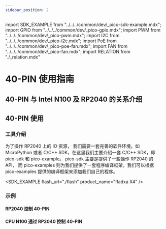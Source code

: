 ```yaml
---
sidebar_position: 2
---
```


import SDK_EXAMPLE from "../../../common/dev/\_pico-sdk-example.mdx";
import GPIO from "../../../common/dev/\_pico-gpio.mdx";
import PWM from "../../../common/dev/\_pico-pwm.mdx";
import I2C from "../../../common/dev/\_pico-i2c.mdx";
import PoE from "../../../common/dev/\_pico-poe-fan.mdx";
import FAN from "../../../common/dev/\_pico-fan.mdx";
import RELATION from "./\_relation.mdx"

# 40-PIN 使用指南

## 40-PIN 与 Intel N100 及 RP2040 的关系介绍

<RELATION />

## 40-PIN 使用

### 工具介绍

为了操作 RP2040 上的 IO 资源， 我们需要一套完善的软件环境，如 MicroPython 或者 C/C++ SDK，在这里我们主要介绍一套 C/C++ SDK，即 pico-sdk 和 pico-example。 pico-sdk 主要是提供了一些操作 RP2040 的 API， 而 pico-examples 则为我们提供了一套程序编译框架，我们可以根据 pico-examples 提供的编译框架来添加我们自己的程序。

<SDK_EXAMPLE flash_url="./flash" product_name="Radxa X4" />

### 示例

#### RP2040 控制 40-PIN

<GPIO flash_url="./flash" gpio_definition="./gpio" product_name="Radxa X4"  led_pin="PIN_5" />

<I2C flash_url="./flash" product_name="Radxa X4"  scl_pin="PIN_5" sda_pin="PIN_3" />

<PWM flash_url="./flash" product_name="Radxa X4" led_pin="PIN_5" />

<PoE flash_url="./flash" product_name="Radxa X4" poe_name="瑞莎 25W PoE+ HAT X4 专用款" poe_img="/img/x/x4/25w_poe_plus_for_x4_04.webp" />

#### CPU N100 通过 RP2040 控制 40-PIN

<FAN flash_url="./flash" product_name="Radxa X4" />
